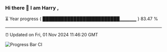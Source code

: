 ### Hi there 👋 I am Harry , 

⏳ Year progress { █████████████████████████▁▁▁▁▁ } 83.47 %

---

⏰ Updated on Fri, 01 Nov 2024 11:46:20 GMT

![Progress Bar CI](https://github.com/duykhang68/duykhang68/workflows/Progress%20Bar%20CI/badge.svg)
